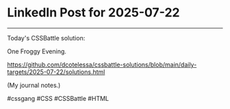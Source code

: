 # LinkedIn Post for 2025-07-22

---

Today's CSSBattle solution:

One Froggy Evening.

https://github.com/dcotelessa/cssbattle-solutions/blob/main/daily-targets/2025-07-22/solutions.html

(My journal notes.)

#cssgang #CSS #CSSBattle #HTML
